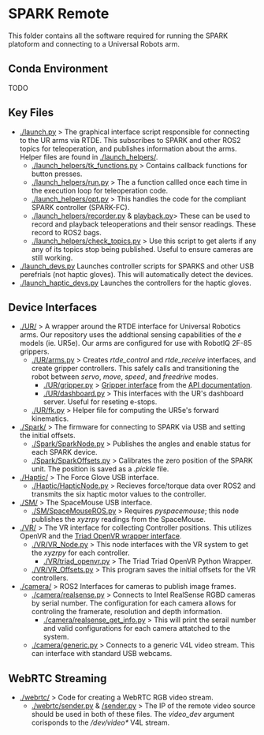 # SPARK Remote
This folder contains all the software required for running the SPARK platoform and connecting to a Universal Robots arm. 

## Conda Environment
TODO

## Key Files
- [./launch.py](./launch.py) > The graphical interface script responsible for connecting to the UR arms via RTDE. This subscribes to SPARK and other ROS2 topics for teleoperation, and publishes information about the arms. Helper files are found in [./launch_helpers/](./launch_helpers/). 
  - [./launch_helpers/tk_functions.py](./launch_helpers/tk_functions.py) > Contains callback functions for button presses. 
  - [./launch_helpers/run.py](./launch_helpers/run.py) > The a function callled once each time in the execution loop for teleoperation code.
  - [./launch_helpers/opt.py](./launch_helpers/opt.py) > This handles the code for the compliant SPARK controller (SPARK-FC).
  - [./launch_helpers/recorder.py](./launch_helpers/recorder.py) & [playback.py](./launch_helpers/playback.py)> These can be used to record and playback teleoperations and their sensor readings. These record to ROS2 bags. 
  - [./launch_helpers/check_topics.py](./launch_helpers/check_topics.py) > Use this script to get alerts if any any of its topics stop being published. Useful to ensure cameras are still working. 
- [./launch_devs.py](./launch_devs.py) Launches controller scripts for SPARKS and other USB perefrials (not haptic gloves). This will automatically detect the devices. 
- [./launch_haptic_devs.py](./launch_haptic_devs.py) Launches the controllers for the haptic gloves. 


## Device Interfaces
- [./UR/](./UR/) > A wrapper around the RTDE interface for Universal Robotics arms. Our repository uses the addtional sensing capabilities of the *e* models (ie. UR5e). Our arms are configured for use with RobotIQ 2F-85 grippers. 
  - [./UR/arms.py](./UR/arms.py) > Creates *rtde_control* and *rtde_receive* interfaces, and create gripper controllers. This safely calls and transitioning the robot between *servo*, *move*, *speed*, and *freedrive* modes.
     - [./UR/gripper.py](./UR/gripper.py) > [Gripper interface](https://sdurobotics.gitlab.io/ur_rtde/_static/robotiq_gripper.py) from the [API documentation](https://sdurobotics.gitlab.io/ur_rtde/guides/guides.html?highlight=robotiq#use-with-robotiq-gripper).
     - [./UR/dashboard.py](./UR/dashboard.py) > This interfaces with the UR's dashboard server. Useful for reseting e-stops. 
  - [./UR/fk.py](./UR/fk.py) > Helper file for computing the UR5e's forward kinematics.
- [./Spark/](./Spark/) > The firmware for connecting to SPARK via USB and setting the initial offsets. 
  - [./Spark/SparkNode.py](./Spark/SparkNode.py) > Publishes the angles and enable status for each SPARK device.
  - [./Spark/SparkOffsets.py](./Spark/SparkOffsets.py) > Calibrates the zero position of the SPARK unit. The position is saved as a *.pickle* file.
- [./Haptic/](./Haptic/) > The Force Glove USB interface. 
  - [./Haptic/HapticNode.py](./Haptic/HapticNode.py) > Recieves force/torque data over ROS2 and transmits the six haptic motor values to the controller. 
- [./SM/](./SM/) > The SpaceMouse USB interface. 
  - [./SM/SpaceMouseROS.py](./SM/SpaceMouseROS.py) >  Requires *pyspacemouse*; this node publishes the *xyzrpy* readings from the SpaceMouse.
- [./VR/](./VR/) > The VR interface for collecting Controller positions. This utilizes OpenVR and the [Triad OpenVR wrapper interface](https://github.com/TriadSemi/triad_openvr).
  - [./VR/VR_Node.py](./VR/VR_Node.py) > This node interfaces with the VR system to get the *xyzrpy* for each controller.
    - [./VR/triad_openvr.py](./VR/triad_openvr.py) > The Triad Triad OpenVR Python Wrapper. 
  - [./VR/VR_Offsets.py](./VR/VR_Offsets.py) > This program saves the initial offsets for the VR controllers. 
- [./camera/](./camera/) > ROS2 Interfaces for cameras to publish image frames. 
  - [./camera/realsense.py](./camera/realsense.py) > Connects to Intel RealSense RGBD cameras by serial number. The configuration for each camera allows for controling the framerate, resolution and depth information. 
    - [./camera/realsense_get_info.py](./camera/realsense_get_info.py) > This will print the serail number and valid configurations for each camera attatched to the system. 
  - [./camera/generic.py](./camera/generic.py) > Connects to a generic V4L video stream. This can interface with standard USB webcams. 


## WebRTC Streaming
- [./webrtc/](./webrtc/) > Code for creating a WebRTC RGB video stream. 
  - [./webrtc/sender.py](./webrtc/sender.py) & [/sender.py](./webrtc/sender.py) > The IP of the remote video source should be used in both of these files. The *video_dev* argument corisponds to the */dev/video\** V4L stream. 




